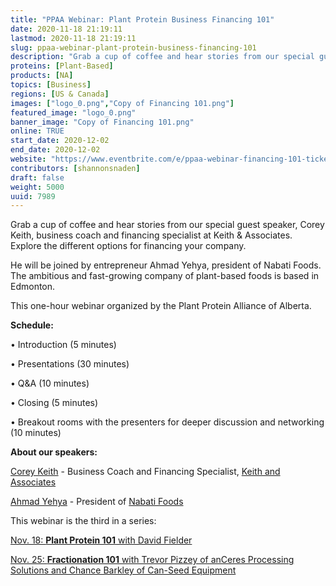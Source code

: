 ```yaml
---
title: "PPAA Webinar: Plant Protein Business Financing 101"
date: 2020-11-18 21:19:11
lastmod: 2020-11-18 21:19:11
slug: ppaa-webinar-plant-protein-business-financing-101
description: "Grab a cup of coffee and hear stories from our special guest speaker, Corey Keith, business coach and financing specialist at Keith & Associates. Explore the different options for financing your company.He will be joined by entrepreneur Ahmad Yehya, president of Nabati Foods. The ambitious and fast-growing company of plant-based foods is based in Edmonton.This one-hour webinar organized by the Plant Protein Alliance of Alberta.Schedule:• Introduction (5 minutes)• Presentations (30 minutes)• Q&A (10 minutes)"
proteins: [Plant-Based]
products: [NA]
topics: [Business]
regions: [US & Canada]
images: ["logo_0.png","Copy of Financing 101.png"]
featured_image: "logo_0.png"
banner_image: "Copy of Financing 101.png"
online: TRUE
start_date: 2020-12-02
end_date: 2020-12-02
website: "https://www.eventbrite.com/e/ppaa-webinar-financing-101-tickets-126029657097"
contributors: [shannonsnaden]
draft: false
weight: 5000
uuid: 7989
---
```

Grab a cup of coffee and hear stories from our special guest speaker,
Corey Keith, business coach and financing specialist at Keith &
Associates. Explore the different options for financing your company.

He will be joined by entrepreneur Ahmad Yehya, president of Nabati
Foods. The ambitious and fast-growing company of plant-based foods is
based in Edmonton.

This one-hour webinar organized by the Plant Protein Alliance of
Alberta.

**Schedule:**

• Introduction (5 minutes)

• Presentations (30 minutes)

• Q&A (10 minutes)

• Closing (5 minutes)

• Breakout rooms with the presenters for deeper discussion and
networking (10 minutes)

**About our speakers:**

[Corey Keith](https://www.linkedin.com/in/corey-keith-709764/) -
Business Coach and Financing Specialist, [Keith and
Associates](http://keithandassociates.ca/)

[Ahmad Yehya](https://www.linkedin.com/in/ahmadyehya/) - President of
[Nabati
Foods](https://ppaa.ca/how-nabati-foods-is-carving-out-a-spot-in-the-plant-based-food-market/)

This webinar is the third in a series:

[Nov. 18: **Plant Protein 101** with David
Fielder](https://www.eventbrite.com/e/ppaa-webinar-plant-protein-101-tickets-125929728207)

[Nov. 25: **Fractionation 101** with Trevor Pizzey of anCeres Processing
Solutions and Chance Barkley of Can-Seed
Equipment](https://www.eventbrite.com/e/ppaa-webinar-fractionation-101-tickets-126022002201)
